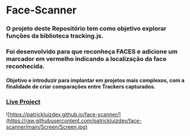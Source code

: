 # Face-Scanner
### O projeto deste Repositório tem como objetivo explorar funções da biblioteca tracking.js.
### Foi desenvolvido para que reconheça FACES e adicione um marcador em vermelho indicando a localização da face reconhecida.
#### Objetivo e introduzir para implantar em projetos mais complexos, com a finalidade de criar comparações entre Trackers capturados.
### [Live Project](https://patrickluizdev.github.io/face-scanner/)
![https://patrickluizdev.github.io/face-scanner/](https://raw.githubusercontent.com/patrickluizdev/face-scanner/main/Screen/Screen.jpg)
